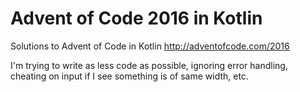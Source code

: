 # Advent of Code 2016 in Kotlin

Solutions to Advent of Code in Kotlin 
http://adventofcode.com/2016

I'm trying to write as less code as possible, ignoring error handling, cheating on input if I see something is of same width, etc.
